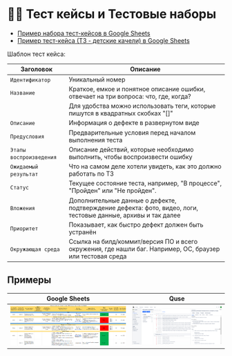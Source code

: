 # 🧐📝 Тест кейсы и Тестовые наборы
-  [Пример набора тест-кейсов в Google Sheets](https://docs.google.com/spreadsheets/d/1_EdlfzKa2xMfBKEPnvxTHoyplj2yyvgSX10jlSMbyW4/edit?usp=sharing)
-  [Пример тест-кейса (ТЗ - детские качели) в Google Sheets](https://docs.google.com/spreadsheets/d/1pe9i-SzLB9XpqdJZiIg2TxW8hXKthZHZxppMXffupQk/edit?usp=sharing)

Шаблон тест кейса:

|        Заголовок        |              Описание                                                                                          |
|-------------------------|----------------------------------------------------------------------------------------------------------------|
| `Идентификатор`         | Уникальный номер                                                                                               |
| `Название`              | Краткое, емкое и понятное описание ошибки, отвечает на три вопроса: что, где, когда?                           |
|                         | Для удобства можно использовать теги, которые пишутся в квадратных скобках "[]"                                |
| `Описание`              | Информация о дефекте в развернутом виде                                                                        |
| `Предусловия`           | Предварительные условия перед началом выполнения теста
| `Этапы воспроизведения` | Описание действий, которые необходимо выполнить, чтобы воспроизвести ошибку                                    |
| `Ожидаемый результат`   | Что на самом деле хотели увидеть, как это должно работать по ТЗ                                                |
| `Статус`                | Текущее состояние теста, например, "В процессе", "Пройден" или "Не пройден".
| `Вложения`              | Дополнительные данные о дефекте, подтверждение дефекта: фото, видео, логи, тестовые данные, архивы и так далее |
| `Приоритет`             | Показывает, как быстро дефект должен быть устранён                                                             |
| `Окружающая среда`      | Ссылка на билд/коммит/версия ПО и всего окружения, где нашли баг. Например, ОС, браузер или тестовая среда     |

## Примеры
|        Google Sheets        |        Quse        | 
|-----------------------------|--------------------|
| <img src="https://github.com/AilonWol/AilonWol/blob/main/%D0%A0%D0%B5%D1%81%D1%83%D1%80%D1%81%D1%8B/Test-suites_google_sh.png" width="1300"> | <img src="https://github.com/AilonWol/AilonWol/blob/main/%D0%A0%D0%B5%D1%81%D1%83%D1%80%D1%81%D1%8B/Qase_test-suites_VkMarket.png" width="1015">  | 

